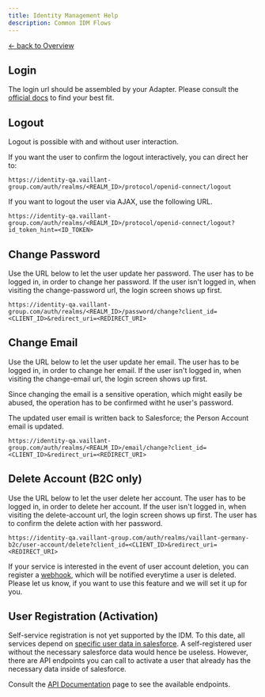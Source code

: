 ```yaml
---
title: Identity Management Help
description: Common IDM Flows
---
```


[&larr; back to Overview](/idm)

## Login

The login url should be assembled by your Adapter. Please consult
the [official docs](https://www.keycloak.org/docs/latest/securing_apps/#_oidc) to find your best fit.

## Logout

Logout is possible with and without user interaction.

If you want the user to confirm the logout interactively, you can direct her to:

```
https://identity-qa.vaillant-group.com/auth/realms/<REALM_ID>/protocol/openid-connect/logout
```

If you want to logout the user via AJAX, use the following URL.

```
https://identity-qa.vaillant-group.com/auth/realms/<REALM_ID>/protocol/openid-connect/logout?id_token_hint=<ID_TOKEN>
```

## Change Password

Use the URL below to let the user update her password. The user has to be logged in, in order to change her password. If
the user isn't logged in, when visiting the change-password url, the login screen shows up first.

```
https://identity-qa.vaillant-group.com/auth/realms/<REALM_ID>/password/change?client_id=<CLIENT_ID>&redirect_uri=<REDIRECT_URI>
```

## Change Email

Use the URL below to let the user update her email. The user has to be logged in, in order to change her email. If
the user isn't logged in, when visiting the change-email url, the login screen shows up first.

Since changing the email is a sensitive operation, which might easily be abused, the operation has to be confirmed witht he user's password.

The updated user email is written back to Salesforce; the Person Account email is updated.

```
https://identity-qa.vaillant-group.com/auth/realms/<REALM_ID>/email/change?client_id=<CLIENT_ID>&redirect_uri=<REDIRECT_URI>
```

## Delete Account (B2C only)

Use the URL below to let the user delete her account. The user has to be logged in, in order to delete her account. If
the user isn't logged in, when visiting the delete-account url, the login screen shows up first. The user has to confirm
the delete action with her password.

```
https://identity-qa.vaillant-group.com/auth/realms/vaillant-germany-b2c/user-account/delete?client_id=<CLIENT_ID>&redirect_uri=<REDIRECT_URI>
```

If your service is interested in the event of user account deletion, you can register
a [webhook](developer-documentation.md#webhooks), which will be notified everytime a user is deleted.
Please let us know, if you want to use this feature and we will set it up for you.

## User Registration (Activation)
Self-service registration is not yet supported by the IDM. To this date, all services depend
on [specific user data in salesforce](nsc-documentation.md#user-activation). A self-registered user without the
necessary salesforce data would hence be useless.
However, there are API endpoints you can call to activate a user that already has the necessary data inside of
salesforce.

Consult the [API Documentation](api-documentation.html) page to see the available endpoints.
